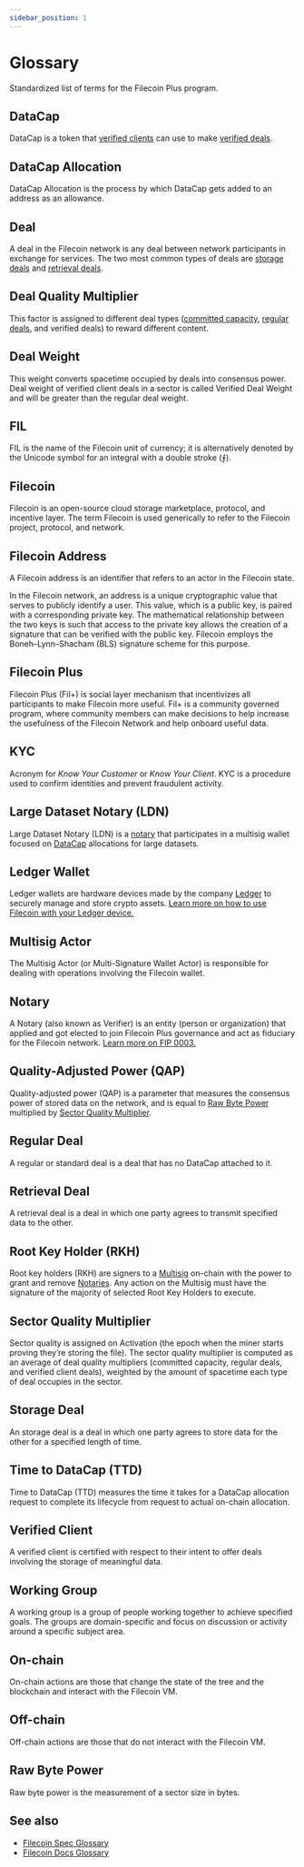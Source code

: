 ```yaml
---
sidebar_position: 1
---
```


# Glossary

Standardized list of terms for the Filecoin Plus program.

## DataCap

DataCap is a token that [verified clients](glossary.md#verified-client) can use to make [verified deals](glossary.md#verified-deal).

## DataCap Allocation

DataCap Allocation is the process by which DataCap gets added to an address as an allowance.

## Deal

A deal in the Filecoin network is any deal between network participants in exchange for services. The two most common types of deals are [storage deals](glossary.md#storage-deal) and [retrieval deals](glossary.md#retrieval-deal).

## Deal Quality Multiplier

This factor is assigned to different deal types ([committed capacity](https://spec.filecoin.io/#section-glossary.capacity-commitment), [regular deals](glossary.md#regular-deal), and verified deals) to reward different content.

## Deal Weight

This weight converts spacetime occupied by deals into consensus power. Deal weight of verified client deals in a sector is called Verified Deal Weight and will be greater than the regular deal weight.

<!-- ## Due Diligence (DD) -->

<!-- ## E-Fil+ -->

## FIL

FIL is the name of the Filecoin unit of currency; it is alternatively denoted by the Unicode symbol for an integral with a double stroke (⨎).

## Filecoin

Filecoin is an open-source cloud storage marketplace, protocol, and incentive layer. The term Filecoin is used generically to refer to the Filecoin project, protocol, and network.

## Filecoin Address

A Filecoin address is an identifier that refers to an actor in the Filecoin state.

In the Filecoin network, an address is a unique cryptographic value that serves to publicly identify a user. This value, which is a public key, is paired with a corresponding private key. The mathematical relationship between the two keys is such that access to the private key allows the creation of a signature that can be verified with the public key. Filecoin employs the Boneh–Lynn–Shacham (BLS) signature scheme for this purpose.

<!-- ## Filecoin Improvement Proposal (FIP) -->

## Filecoin Plus

Filecoin Plus (Fil+) is social layer mechanism that incentivizes all participants to make Filecoin more useful. Fil+ is a community governed program, where community members can make decisions to help increase the usefulness of the Filecoin Network and help onboard useful data.

<!-- ## ID Address -->

## KYC

Acronym for _Know Your Customer_ or _Know Your Client_. KYC is a procedure used to confirm identities and prevent fraudulent activity.

## Large Dataset Notary (LDN)

Large Dataset Notary (LDN) is a [notary](glossary.md#notary) that participates in a multisig wallet focused on [DataCap](glossary.md#datacap) allocations for large datasets.

## Ledger Wallet

Ledger wallets are hardware devices made by the company [Ledger](https://www.ledger.com/) to securely manage and store crypto assets. [Learn more on how to use Filecoin with your Ledger device.](https://support.ledger.com/hc/en-us/articles/4402721277329-Filecoin-FIL-?support=true)

<!-- ## Multisig -->

<!-- ## Multisig Notary Address -->

## Multisig Actor

The Multisig Actor (or Multi-Signature Wallet Actor) is responsible for dealing with operations involving the Filecoin wallet.

## Notary

A Notary (also known as Verifier) is an entity (person or organization) that applied and got elected to join Filecoin Plus governance and act as fiduciary for the Filecoin network. [Learn more on FIP 0003.](https://github.com/filecoin-project/FIPs/blob/d7f6f49be8a9dfae369df7520527f6d0cdd89b33/FIPS/fip-0003.md#notaries)

<!-- ## Off-chain -->

<!-- ## On-chain -->

## Quality-Adjusted Power (QAP)

Quality-adjusted power (QAP) is a parameter that measures the consensus power of stored data on the network, and is equal to [Raw Byte Power](glossary.md#raw-byte-power) multiplied by [Sector Quality Multiplier](glossary.md#sector-quality-multiplier).

## Regular Deal

A regular or standard deal is a deal that has no DataCap attached to it.

## Retrieval Deal

A retrieval deal is a deal in which one party agrees to transmit specified data to the other.

## Root Key Holder (RKH)

Root key holders (RKH) are signers to a [Multisig](glossary.md#multisig) on-chain with the power to grant and remove [Notaries](glossary.md#notary). Any action on the Multisig must have the signature of the majority of selected Root Key Holders to execute.

<!-- ## Robust Address -->

## Sector Quality Multiplier

Sector quality is assigned on Activation (the epoch when the miner starts proving theyʼre storing the file). The sector quality multiplier is computed as an average of deal quality multipliers (committed capacity, regular deals, and verified client deals), weighted by the amount of spacetime each type of deal occupies in the sector.

<!-- ## Storage Provider (SP) -->

## Storage Deal

An storage deal is a deal in which one party agrees to store data for the other for a specified length of time.

## Time to DataCap (TTD)

Time to DataCap (TTD) measures the time it takes for a DataCap allocation request to complete its lifecycle from request to actual on-chain allocation.

## Verified Client

A verified client is certified with respect to their intent to offer deals involving the storage of meaningful data.

<!-- ## Verified Deal -->

<!-- ## Verified Registry Actor -->

<!-- ## Verifier Address -->

<!-- ## Wallet -->

## Working Group

A working group is a group of people working together to achieve specified goals. The groups are domain-specific and focus on discussion or activity around a specific subject area.

## On-chain

On-chain actions are those that change the state of the tree and the blockchain and interact with the Filecoin VM.

## Off-chain

Off-chain actions are those that do not interact with the Filecoin VM.

## Raw Byte Power

Raw byte power is the measurement of a sector size in bytes.

## See also

- [Filecoin Spec Glossary](https://spec.filecoin.io/#section-glossary)
- [Filecoin Docs Glossary](https://docs.filecoin.io/reference/general/glossary/)
